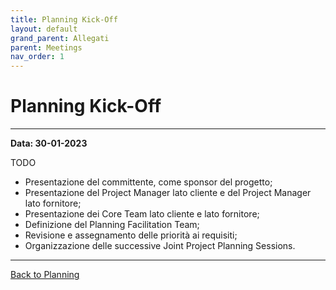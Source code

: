 ```yaml
---
title: Planning Kick-Off
layout: default
grand_parent: Allegati
parent: Meetings
nav_order: 1
---
```


# Planning Kick-Off

---

**Data: 30-01-2023**

TODO
- Presentazione del committente, come sponsor del progetto;
- Presentazione del Project Manager lato cliente e del Project Manager lato fornitore;
- Presentazione dei Core Team lato cliente e lato fornitore;
- Definizione del Planning Facilitation Team;
- Revisione e assegnamento delle priorità ai requisiti;
- Organizzazione delle successive Joint Project Planning Sessions.

---

[Back to Planning](/pm/2-planning#planning-kick-off)